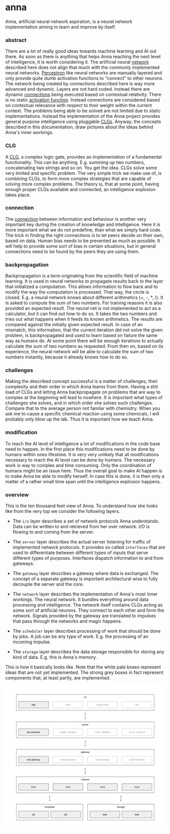 # anna
Anna, artificial neural network aspiration, is a neural network implementation
aiming to learn and improve by itself.

### abstract
There are a lot of really good ideas towards machine learning and AI out there.
As soon as there is anything that helps Anna reaching the next level of
intelligence, it is worth considering it. The artificial neural
[network](network.md) described here does not align that much with the commonly
implemented neural networks.
[Perceptron](https://en.wikipedia.org/wiki/Perceptron) like neural networks are
manually layered and only provide quite dumb activation functions to "connect"
to other neurons. The network being created by connections described here is
way more advanced and dynamic. Layers are not hard coded. Instead there are
dynamic [connections](connection.md) being executed based on contextual
relativity. There is no static [activation
function](https://en.wikipedia.org/wiki/Activation_function). Instead
connections are considered based on contextual relevance with respect to their
weight within the current context. The problems being able to be solved are not
limited due to static implementations. Instead the implementation of the Anna
project provides general purpose intelligence using pluggable [CLGs](clg.md).
Anyway, the concepts described in this documentation, draw pictures about the
ideas behind Anna's inner workings.

### CLG
A [CLG](clg.md), a complex logic gate, provides an implementation of a
fundamental functionality. This can be anything. E.g. summing up two numbers,
concatenating two strings and so on. You get the idea. CLGs solve some very
limited and specific problem. The very simple trick we make use of, is
combining CLGs, to form more complex strategies that are capable of solving
more complex problems. The theory is, that at some point, having enough proper
CLGs available and connected, an intelligence explosion takes place.

### connection
The [connection](connection.md) between information and behaviour is another
very important key during the creation of knowledge and intelligence. Here it
is more important what we do not predefine, than what we simply hard code. The
trick in finding the right connections is to let peers decide on their own,
based on data. Human bias needs to be prevented as much as possible. It will
help to provide some sort of bias in certain situations, but in general
connections need to be found by the peers they are using them.

### backpropagation
Backpropagation is a term originating from the scientific field of machine
learning. It is used in neural networks to propagate results back to the layer
that initialized a computation. This allows information to flow back and to
modify the way the computation is processed. That way, the circle is closed.
E.g. a neural network knows about different arithmetics (+, -, *, /). It is
asked to compute the sum of two numbers. For training reasons it is also
provided an expected result. The neural net is not implemented to act as a
calculator, but it can find out how to do so. It takes the two numbers and
tries out what happens when it feeds its known arithmetics. The results are
compared against the initially given expected result. In case of an mismatch,
this information, that the current iteration did not solve the given problem,
is backpropagated and used to learn based on failure the same way as humans do.
At some point there will be enough iterations to actually calculate the sum of
two numbers as requested. From then on, based on its experience, the neural
network will be able to calculate the sum of two numbers instantly, because it
already knows how to do so.

### challenges
Making the described concept successful is a matter of challenges, their
complexity and their order in which Anna learns from them. Having a shit load
of CLGs and letting Anna backpropagate on problems that are way to complex at
the beginning will lead to nowhere. It is important what types of challenges
she solves, and in which order she solves such challenges. Compare that to the
average person not familar with chemistry. When you ask me to cause a specific
chemical reaction using some chemicals, I will probably only blow up the lab.
Thus it is important how we teach Anna.

### modification
To reach the AI level of intelligence a lot of modifications in the code base
need to happen. In the first place this modifications need to be done by humans
within ones lifestime. It is very very unlikely that all modifications
necessary to reach the AI level can be done by humans. The necessary work is
way to complex and time consuming. Only the coordination of humans might be an
issue here. Thus the overall goal to make AI happen is to make Anna be able to
modify herself. In case this is done, it is then only a matter of a rather
small time span until the intelligence explosion happens.

### overview
This is the ten thousand feet view of Anna. To understand how she looks like
from the very top we consider the following layers.

- The `i/o` layer describes a set of network protocols Anna understands. Data
  can be written to and retrieved from her over network. I/O is flowing to and
  coming from the server.

- The `server` layer describes the actual server listening for traffic of
  implemented network protocols. It provides so called `interfaces` that are
  used to differentiate between different types of inputs that serve different
  types of purposes. Interfaces dispatch information to and from gateways.

- The `gateway` layer describes a gateway where data is exchanged. The concept
  of a separate gateway is important architectural wise to fully decouple the
  server and the core.

- The `network` layer describes the implementation of Anna's most inner
  workings. The neural network. It bundles everything around data processing
  and intelligence. The network itself contains CLGs acting as some sort of
  artificial neurons. They connect to each other and form the network. Signals
  provided by the gateway are translated to impulses that pass through the
  networks and magic happens.

- The `scheduler` layer describes processing of work that should be done by
  jobs. A job can be any type of work. E.g. the processing of an incoming
  impulse.

- The `storage` layer describes the data storage responsible for storing any
  kind of data. E.g. this is Anna's memory.

This is how it basically looks like. Note that the white pale boxes represent
ideas that are not yet implemented. The strong grey boxes in fact represent
components that, at least partly, are implemented.

![anna](image/anna.png)
